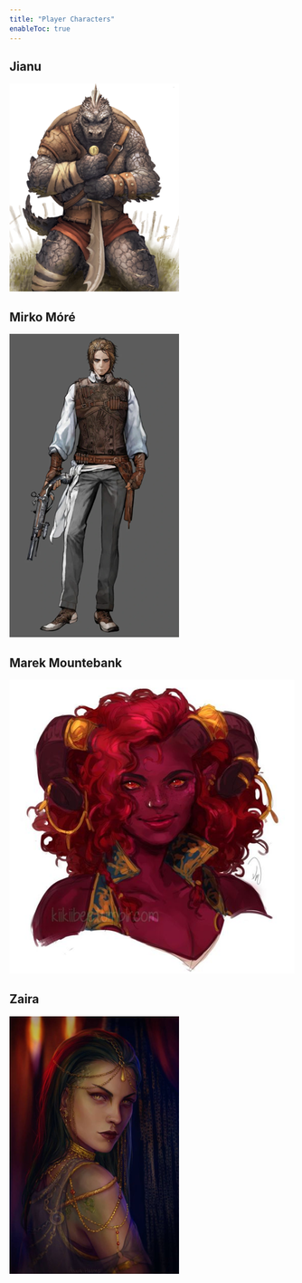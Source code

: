 ```yaml
---
title: "Player Characters"
enableToc: true
---
```


## Jianu
![jianu](characters/images/jianu.png)

## Mirko Móré
![mirko](characters/images/mirko.png)

## Marek Mountebank
![marek](characters/images/marek.jpg)

## Zaira
![zaira](characters/images/zaira.png)